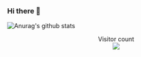 ### Hi there 👋

 ![Anurag's github stats](https://github-readme-stats.vercel.app/api?username=hebrewsnabla&count_private=true&show_icons=true)
 <!--![Top Langs](https://github-readme-stats.vercel.app/api/top-langs/?username=hebrewsnabla)
 -->
<p align="center"> 
  Visitor count<br>
  <img src="https://profile-counter.glitch.me/hebrewsnabla/count.svg" />
</p>
<!--
**hebrewsnabla/hebrewsnabla** is a ✨ _special_ ✨ repository because its `README.md` (this file) appears on your GitHub profile.

Here are some ideas to get you started:

- 🔭 I’m currently working on ...
- 🌱 I’m currently learning ...
- 👯 I’m looking to collaborate on ...
- 🤔 I’m looking for help with ...
- 💬 Ask me about ...
- 📫 How to reach me: ...
- 😄 Pronouns: ...
- ⚡ Fun fact: ...
-->
